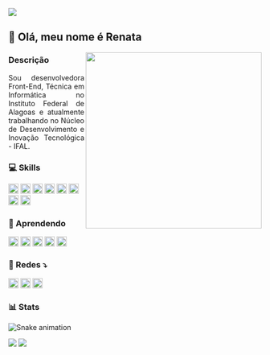 ![](https://komarev.com/ghpvc/?username=renatabfs&color=brightgreen&label=Views&style=plastic)
## 🌳 Olá, meu nome é Renata
<img height=350 align="right" src="https://github.com/renatabfs/renatabfs/assets/90646434/90173bdb-2a4d-4e3b-8737-04f51b320bb9" />

### Descrição

<section>
<p align="justify">
  Sou desenvolvedora Front-End, Técnica em Informática no Instituto Federal de Alagoas e atualmente trabalhando no Núcleo de Desenvolvimento e Inovação Tecnológica - IFAL.
</p>

### 💻 Skills 
<img height="20px" src="https://img.shields.io/badge/JavaScript-F7DF1E?style=for-the-badge&logo=javascript&logoColor=black"/> <img height="20px" src="https://img.shields.io/badge/CSS-239120?&style=for-the-badge&logo=css3&logoColor=white"/> <img height="20px" src="https://img.shields.io/badge/HTML5-E34F26?style=for-the-badge&logo=html5&logoColor=white"/> <img height="20px" src="https://img.shields.io/badge/React_Native-20232A?style=for-the-badge&logo=react&logoColor=61DAFB"/> <img height="20px" src="https://img.shields.io/badge/Dart-0175C2?style=for-the-badge&logo=dart&logoColor=white"/> <img height="20px" src="https://img.shields.io/badge/Flutter-02569B?style=for-the-badge&logo=flutter&logoColor=white"/> <img height="20px" src="https://img.shields.io/badge/Figma-F24E1E?style=for-the-badge&logo=figma&logoColor=white"/> <img height="20px" src="https://img.shields.io/badge/Tailwind_CSS-38B2AC?style=for-the-badge&logo=tailwind-css&logoColor=white"/>
  
### 📗 Aprendendo 
<img height="20px" src="https://img.shields.io/badge/GIT-E44C30?style=for-the-badge&logo=git&logoColor=white"/> <img height="20px" src="https://img.shields.io/badge/Java-ED8B00?style=for-the-badge&logo=openjdk&logoColor=green"/> <img height="20px" src="https://img.shields.io/badge/Node.js-43853D?style=for-the-badge&logo=node.js&logoColor=white"/> <img height="20px" src="https://img.shields.io/badge/Express.js-404D59?style=for-the-badge"/> 
<img height="20px" src="ttps://img.shields.io/badge/TypeScript-007ACC?style=for-the-badge&logo=typescript&logoColor=white"/>

### 💌 Redes ⤵️
<p align="left">
  <a href="malito:irenatabfs@gmail.com" alt="Gmail">
  <img src="https://img.shields.io/badge/Gmail-D14836?style=for-the-badge&logo=gmail&logoColor=white&link=malito:irenatabfs@gmail.com" height="20px" /></a>

  <a href="https://www.linkedin.com/in/renata-beatriz-bbba4623b/" alt="Linkedin">
  <img src="https://img.shields.io/badge/LinkedIn-0077B5?style=for-the-badge&logo=linkedin&logoColor=white&link=https://www.linkedin.com/in/renata-beatriz-bbba4623b/" height ="20px"/></a>

  <a href="https://www.instagram.com/renatabfs_" alt="Instagram">
  <img src="https://img.shields.io/badge/Instagram-E4405F?style=for-the-badge&logo=instagram&logoColor=white&link=www.instagram.com/renatabfs_" height="20px"/></a>
</p>  

### 📊 Stats

![Snake animation](https://github.com/renatabfs/renatabfs/blob/output/github-contribution-grid-snake.svg)
  
<img src="https://github-readme-stats.vercel.app/api?username=renatabfs&show_icons=true&theme=chartreuse-dark&layout=compact"/>
<img src="https://github-readme-stats.vercel.app/api/top-langs/?username=renatabfs&theme=chartreuse-dark&layout=compact" />


